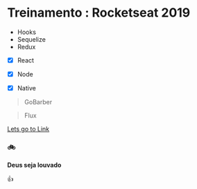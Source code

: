 # Treinamento : Rocketseat 2019

* Hooks
* Sequelize
* Redux


- [x] React
- [x] Node
- [x] Native


> GoBarber

> Flux

[Lets go to Link](https://www.exemplodelink.com.br)

### :bike:


**Deus seja louvado**


:+1:

